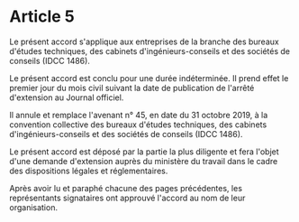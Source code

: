 # Article 5

Le présent accord s'applique aux entreprises de la branche des bureaux d'études techniques, des cabinets d'ingénieurs-conseils et des sociétés de conseils (IDCC 1486).

Le présent accord est conclu pour une durée indéterminée. Il prend effet le premier jour du mois civil suivant la date de publication de l'arrêté d'extension au Journal officiel.

Il annule et remplace l'avenant n° 45, en date du 31 octobre 2019, à la convention collective des bureaux d'études techniques, des cabinets d'ingénieurs-conseils et des sociétés de conseils (IDCC 1486).

Le présent accord est déposé par la partie la plus diligente et fera l'objet d'une demande d'extension auprès du ministère du travail dans le cadre des dispositions légales et réglementaires.

Après avoir lu et paraphé chacune des pages précédentes, les représentants signataires ont approuvé l'accord au nom de leur organisation.

